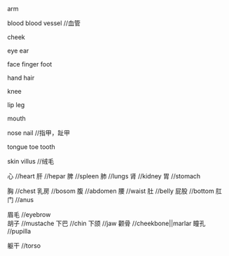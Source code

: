 
arm

blood
blood vessel		//血管 

cheek

eye
ear

face
finger
foot

hand
hair

knee
	
lip
leg

mouth

nose
nail		//指甲，趾甲

tongue
toe
tooth





skin
villus		//绒毛





心		//heart
肝		//hepar
脾		//spleen
肺		//lungs
肾		//kidney
胃		//stomach


胸		//chest
乳房		//bosom
腹		//abdomen
腰		//waist
肚		//belly
屁股		//bottom
肛门		//anus


眉毛		//eyebrow	
胡子		//mustache
下巴		//chin
下颌		//jaw
颧骨		//cheekbone||marlar
瞳孔		//pupilla

躯干 //torso
